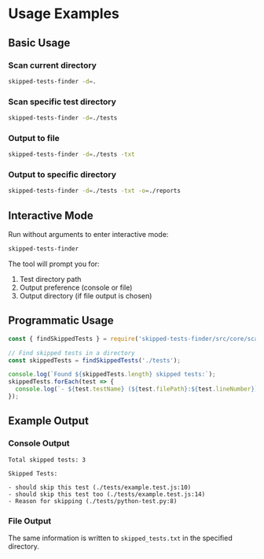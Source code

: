 # Usage Examples

## Basic Usage

### Scan current directory
```bash
skipped-tests-finder -d=.
```

### Scan specific test directory
```bash
skipped-tests-finder -d=./tests
```

### Output to file
```bash
skipped-tests-finder -d=./tests -txt
```

### Output to specific directory
```bash
skipped-tests-finder -d=./tests -txt -o=./reports
```

## Interactive Mode

Run without arguments to enter interactive mode:
```bash
skipped-tests-finder
```

The tool will prompt you for:
1. Test directory path
2. Output preference (console or file)
3. Output directory (if file output is chosen)

## Programmatic Usage

```javascript
const { findSkippedTests } = require('skipped-tests-finder/src/core/scanner');

// Find skipped tests in a directory
const skippedTests = findSkippedTests('./tests');

console.log(`Found ${skippedTests.length} skipped tests:`);
skippedTests.forEach(test => {
  console.log(`- ${test.testName} (${test.filePath}:${test.lineNumber})`);
});
```

## Example Output

### Console Output
```
Total skipped tests: 3

Skipped Tests:

- should skip this test (./tests/example.test.js:10)
- should skip this test too (./tests/example.test.js:14)
- Reason for skipping (./tests/python-test.py:8)
```

### File Output
The same information is written to `skipped_tests.txt` in the specified directory.
